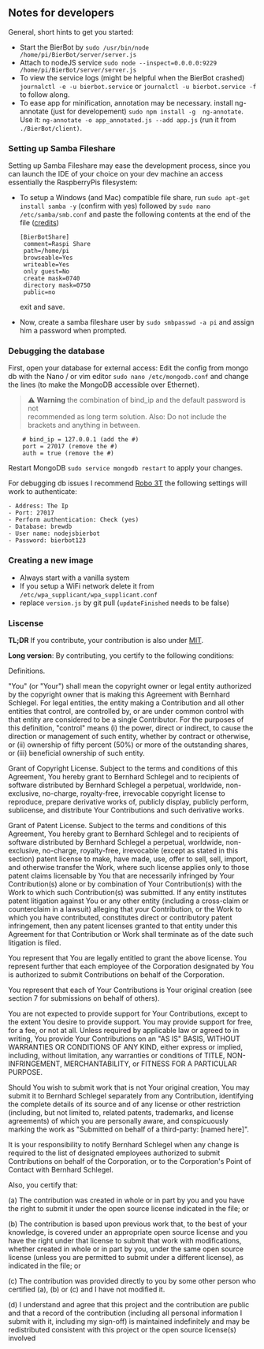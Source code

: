 ## Notes for developers

General, short hints to get you started:

-   Start the BierBot by `sudo /usr/bin/node /home/pi/BierBot/server/server.js`
-   Attach to nodeJS service `sudo node --inspect=0.0.0.0:9229 /home/pi/BierBot/server/server.js`
-   To view the service logs (might be helpful when the BierBot crashed) `journalctl -e -u bierbot.service`
    or `journalctl -u bierbot.service -f` to follow along.
-   To ease app for minification, annotation may be necessary. install ng-annotate (just for developement) 
    `sudo npm install -g  ng-annotate`. Use it: `ng-annotate -o app_annotated.js --add app.js` (run it from
    `./BierBot/client)`.

### Setting up Samba Fileshare

Setting up Samba Fileshare may ease the development process, since you can
launch the IDE of your choice on your dev machine an access essentially the
RaspberryPis filesystem:

- To setup a Windows (and Mac) compatible file share, run `sudo apt-get install samba -y` 
  (confirm with yes) followed by `sudo nano /etc/samba/smb.conf` and paste the following 
  contents at the end of the file ([credits](https://thisdavej.com/beginners-guide-to-installing-node-js-on-a-raspberry-pi/))
  
      [BierBotShare]
       comment=Raspi Share
       path=/home/pi
       browseable=Yes
       writeable=Yes
       only guest=No
       create mask=0740
       directory mask=0750
       public=no

  exit and save.

-   Now, create a samba fileshare user by `sudo smbpasswd -a pi` and assign him a
    password when prompted.

### Debugging the database

First, open your database for external access: Edit the config from mongo db
with the Nano / or vim editor `sudo nano /etc/mongodb.conf` and change the lines
 (to make the MongoDB accessible over Ethernet).

> :warning: **Warning** the combination of bind_ip and the default password is not  
> recommended as long term solution. Also: Do not include the brackets and
> anything in between.

    	# bind_ip = 127.0.0.1 (add the #)
    	port = 27017 (remove the #)
    	auth = true (remove the #)

Restart MongoDB `sudo service mongodb restart` to apply your changes.

For debugging db issues I recommend [Robo 3T](https://robomongo.org/download)
the following settings will work to authenticate:

    - Address: The Ip
    - Port: 27017
    - Perform authentication: Check (yes)
    - Database: brewdb
    - User name: nodejsbierbot
    - Password: bierbot123

### Creating a new image

-   Always start with a vanilla system
-   If you setup a WiFi network delete it  from `/etc/wpa_supplicant/wpa_supplicant.conf`
-   replace `version.js` by git pull (`updateFinished` needs to be false)

### Liscense

**TL;DR** If you contribute, your contribution is also under [MIT](.LICENSE).

**Long version**: By contributing, you certify to the following conditions:

Definitions.

"You" (or "Your") shall mean the copyright owner or legal entity authorized by
the copyright owner that is making this Agreement with Bernhard Schlegel. For
legal entities, the entity making a Contribution and all other entities that
control, are controlled by, or are under common control with that entity are
considered to be a single Contributor. For the purposes of this definition,
"control" means (i) the power, direct or indirect, to cause the direction or
management of such entity, whether by contract or otherwise, or (ii) ownership
of fifty percent (50%) or more of the outstanding shares, or (iii) beneficial
ownership of such entity.

Grant of Copyright License. Subject to the terms and conditions of this
 Agreement, You hereby grant to Bernhard Schlegel and to recipients of software
 distributed by Bernhard Schlegel a perpetual, worldwide, non-exclusive, no-charge,
 royalty-free, irrevocable copyright license to reproduce, prepare derivative works
 of, publicly display, publicly perform, sublicense, and distribute Your Contributions
 and such derivative works.

Grant of Patent License. Subject to the terms and conditions of this Agreement,
You hereby grant to Bernhard Schlegel and to recipients of software distributed
by Bernhard Schlegel a perpetual, worldwide, non-exclusive, no-charge,
royalty-free, irrevocable (except as stated in this section) patent license to
make, have made, use, offer to sell, sell, import, and otherwise transfer the
Work, where such license applies only to those patent claims licensable by You
that are necessarily infringed by Your Contribution(s) alone or by combination
of Your Contribution(s) with the Work to which such Contribution(s) was
submitted. If any entity institutes patent litigation against You or any other
entity (including a cross-claim or counterclaim in a lawsuit) alleging that your
 Contribution, or the Work to which you have contributed, constitutes direct or
 contributory patent infringement, then any patent licenses granted to that
 entity under this Agreement for that Contribution or Work shall terminate as
 of the date such litigation is filed.

You represent that You are legally entitled to grant the above license. You
represent further that each employee of the Corporation designated by You is
authorized to submit Contributions on behalf of the Corporation.

You represent that each of Your Contributions is Your original creation (see
   section 7 for submissions on behalf of others).

You are not expected to provide support for Your Contributions, except to the
extent You desire to provide support. You may provide support for free, for a
fee, or not at all. Unless required by applicable law or agreed to in writing,
You provide Your Contributions on an "AS IS" BASIS, WITHOUT WARRANTIES OR
CONDITIONS OF ANY KIND, either express or implied, including, without limitation,
any warranties or conditions of TITLE, NON-INFRINGEMENT, MERCHANTABILITY, or
 FITNESS FOR A PARTICULAR PURPOSE.

Should You wish to submit work that is not Your original creation, You may submit
it to Bernhard Schlegel separately from any Contribution, identifying the
complete details of its source and of any license or other restriction
(including, but not limited to, related patents, trademarks, and license
agreements) of which you are personally aware, and conspicuously marking
the work as "Submitted on behalf of a third-party: [named here]".

It is your responsibility to notify Bernhard Schlegel when any change is
required to the list of designated employees authorized to submit Contributions
 on behalf of the Corporation, or to the Corporation's Point of Contact with
 Bernhard Schlegel.

Also, you certify that:

(a) The contribution was created in whole or in part by you and you have the
right to submit it under the open source license indicated in the file; or

(b) The contribution is based upon previous work that, to the best of your
knowledge, is covered under an appropriate open source license and you have
the right under that license to submit that work with modifications, whether
created in whole or in part by you, under the same open source license (unless
   you are permitted to submit under a different license), as indicated in the
   file; or

(c) The contribution was provided directly to you by some other person who
certified (a), (b) or (c) and I have not modified it.

(d) I understand and agree that this project and the contribution are public
and that a record of the contribution (including all personal information I
   submit with it, including my sign-off) is maintained indefinitely and may be
   redistributed consistent with this project or the open source license(s)
   involved
